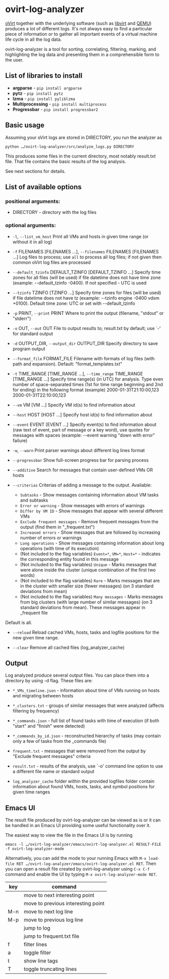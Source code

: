# ovirt-log-analyzer

[oVirt](http://www.ovirt.org) together with the underlying software (such as
[libvirt](http://www.libvirt.org) and [QEMU](http://www.qemu-project.org))
produces a lot of different logs.  It's not always easy to find a particular
piece of information or to gather all important events of a virtual machine
life cycle in all the log data.

ovirt-log-analyzer is a tool for sorting, correlating, filtering, marking, and
highlighting the log data and presenting them in a comprehensible form to the
user.

## List of libraries to install

* **argparse**        - `pip install argparse`
* **pytz**            - `pip install pytz`
* **lzma**            - `pip install pyliblzma`
* **Multiprocessing** - `pip install multiprocess`
* **Progressbar**     - `pip install progressbar2`

## Basic usage

Assuming your oVirt logs are stored in DIRECTORY, you run the analyzer as

    python …/ovirt-log-analyzer/src/analyze_logs.py DIRECTORY

This produces some files in the current directory, most notably result.txt
file.  That file contains the basic results of the log analysis.

See next sections for details.

## List of available options

### positional arguments:

* DIRECTORY - directory with the log files

### optional arguments:
* `-l`, `--list_vm_host`
Print all VMs and hosts in given time range (or without it in all log)

* `-f` FILENAMES [FILENAMES ...], `--filenames` FILENAMES [FILENAMES ...]
Log files to process; use `all` to process all log files; if not given then common oVirt log files are processed

* `--default_tzinfo` DEFAULT_TZINFO [DEFAULT_TZINFO ...]
Specify time zones for all files (will be used) if file datetime does not have time zone (example: --default_tzinfo -0400). If not specified - UTC is used

* `--tzinfo` TZINFO [TZINFO ...]
Specify time zones for files (will be used) if file datetime does not have tz (example: --tzinfo engine -0400 vdsm +0100). Default time zone: UTC or set with --default_tzinfo

* `-p` PRINT, `--print` PRINT
Where to print the output (filename, "stdout" or "stderr")

* `-o` OUT, `--out` OUT
File to output results to; result.txt by default; use `-' for standard output

* `-d` OUTPUT_DIR, `--output_dir` OUTPUT_DIR
Specify directory to save program output

* `--format_file` FORMAT_FILE
Filename with formats of log files (with path and expansion). Default: "format_templates.txt"

* `-t` TIME_RANGE [TIME_RANGE ...], `--time_range` TIME_RANGE [TIME_RANGE ...]
Specify time range(s) (in UTC) for analysis. Type even number of space-separated times (1st for time range beginning and 2nd for ending) in the following format (example) 2000-01-31T21:10:00,123 2000-01-31T22:10:00,123

* `--vm` VM [VM ...]
Specify VM id(s) to find information about

* `--host` HOST [HOST ...]
Specify host id(s) to find information about

* `--event` EVENT [EVENT ...]
Specify event(s) to find information about (raw text of event, part of message or a key word), use quotes for messages with spaces (example: --event warning "down with error" failure)

* `-w`, `--warn`
Print parser warnings about different log lines format

* `--progressbar`
Show full-screen progress bar for parsing process

* `--additive`
Search for messages that contain user-defined VMs OR hosts

* `--criterias`
Criterias of adding a message to the output. Available:
	- `Subtasks` - Show messages containing information about VM tasks and subtasks
	- `Error or warning` - Show messages with errors of warnings
	- `Differ by VM ID` - Show messages that appear with several different VMs
	- `Exclude frequent messages` - Remove frequent messages from the output (find them in "_frequent.txt")
	- `Increased errors` - Show messages that are followed by increasing number of errors or warnings
	- `Long operations` - Show messages containing information about long operations (with time of its execution)
	- (Not included to the flag variables) `Event=*`, `VM=*`, `Host=*` - indicates the corresponding entity found in this message
	- (Not included to the flag variables) `Unique` - Marks messages that were alone inside the cluster (unique combination of the first two words)
	- (Not included to the flag variables) `Rare` - Marks messages that are in the cluster with smaller size (fewer messages) (on 3 standard deviations from mean)
	- (Not included to the flag variables) `Many messages` - Marks messages from big clusters (with large number of similar messages) (on 3 standard deviations from mean). These messages appear in _frequent file

Default is all.

* `--reload`
Reload cached VMs, hosts, tasks and logfile positions for the new given time range.

* `--clear`
Remove all cached files (log_analyzer_cache)

## Output
Log analyzed produce several output files. You can place them into a directory by using -d flag. These files are:

* `*_VMs_timeline.json` - information about time of VMs running on hosts and migrating between hosts

* `*_clusters.txt` - groups of similar messages that were analyzed (affects filtering by frequency)

* `*_commands.json` - full list of found tasks with time of execution (if both "start" and "finish" were detected)

* `*_commands_by_id.json` - reconstructed hierarchy of tasks (may contain only a few of tasks from the _commands file)

* `frequent.txt` - messages that were removed from the output by "Exclude frequent messages" criteria

* `result.txt` - results of the analysis, use `-o' command line option to use a different file name or standard output

* `log_analyzer_cache` folder within the provided logfiles folder contain information about found VMs, hosts, tasks, and symbol positions for given time ranges

## Emacs UI

The result file produced by ovirt-log-analyzer can be viewed as is or it can be
handled in an Emacs UI providing some useful functionality over it.

The easiest way to view the file in the Emacs UI is by running

    emacs -l …/ovirt-log-analyzer/emacs/ovirt-log-analyzer.el RESULT-FILE -f ovirt-log-analyzer-mode

Alternatively, you can add the mode to your running Emacs with
`M-x load-file RET …/ovirt-log-analyzer/emacs/ovirt-log-analyzer.el RET`.
Then you can open a result file created by ovirt-log-analyzer using `C-x C-f`
command and enable the UI by typing `M-x ovirt-log-analyzer-mode RET`.

key        | command
-----------|------------
<tab>      | move to next interesting point
<backtab>  | move to previous interesting point
M-n        | move to next log line
M-p        | move to previous log line
<return>   | jump to log
<M-return> | jump to frequent.txt file
f          | filter lines
a          | toggle filter
t          | show line tags
T          | toggle truncating lines
